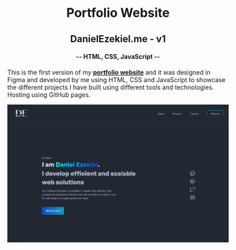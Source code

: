 <h1 align="center">Portfolio Website</h1>

<h2 align="center">DanielEzekiel.me - v1</h2>
<h4 align="center">-- HTML, CSS, JavaScript --</h4>

This is the first version of my [**portfolio website**](https://www.danielezekiel.me) and it was designed in Figma and developed by me using HTML, CSS and JavaScript to showcase the different projects I have built using different tools and technologies. Hosting using GitHub pages.

![](img/preview.png)
